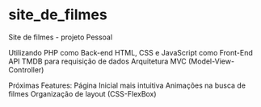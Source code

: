 # site_de_filmes
Site de filmes - projeto Pessoal 

Utilizando PHP como Back-end
HTML, CSS e JavaScript como Front-End
API TMDB para requisição de dados 
Arquitetura MVC (Model-View-Controller)

Próximas Features:
Página Inicial mais intuitiva
Animações na busca de filmes
Organização de layout (CSS-FlexBox)
